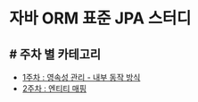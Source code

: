 # 자바 ORM 표준 JPA 스터디
## # 주차 별 카테고리
- [1주차 : 영속성 관리 - 내부 동작 방식](https://github.com/kimsunho940904/jpaBasic/wiki/%5BJPA%5D-%08%EC%98%81%EC%86%8D%EC%84%B1-%EA%B4%80%EB%A6%AC---%EB%82%B4%EB%B6%80-%EB%8F%99%EC%9E%91-%EB%B0%A9%EC%8B%9D-%EC%A0%95%EB%A6%AC)
- [2주차 : 엔티티 매핑](https://github.com/kimsunho940904/jpaBasic/wiki/%5BJPA%5D-%EC%97%94%ED%8B%B0%ED%8B%B0-%EB%A7%A4%ED%95%91)
